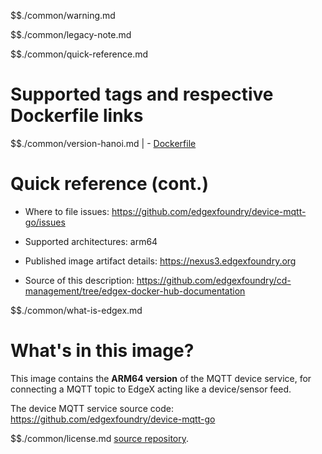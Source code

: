 $$./common/warning.md

$$./common/legacy-note.md

$$./common/quick-reference.md

# Supported tags and respective Dockerfile links

$$./common/version-hanoi.md |
        - [Dockerfile](https://github.com/edgexfoundry/device-mqtt-go/blob/v1.3.0/Dockerfile)

# Quick reference (cont.)

- Where to file issues: https://github.com/edgexfoundry/device-mqtt-go/issues

- Supported architectures: arm64

- Published image artifact details: https://nexus3.edgexfoundry.org

- Source of this description: https://github.com/edgexfoundry/cd-management/tree/edgex-docker-hub-documentation

$$./common/what-is-edgex.md

# What's in this image?

This image contains the **ARM64 version** of the MQTT device service, for connecting a MQTT topic to EdgeX acting like a device/sensor feed.

The device MQTT service source code: https://github.com/edgexfoundry/device-mqtt-go

$$./common/license.md
[source repository](https://github.com/edgexfoundry/device-mqtt-go/blob/v1.3.0/Attribution.txt).